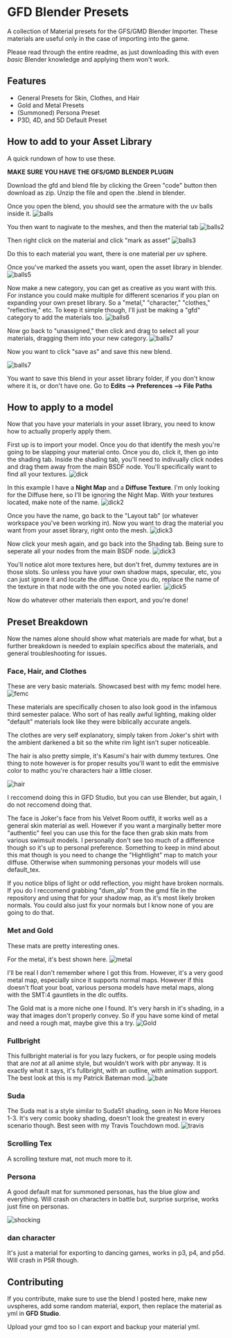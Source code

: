 # GFD Blender Presets

A collection of Material presets for the GFS/GMD Blender Importer. These materials are useful only in the case of importing into the game. 

Please read through the entire readme, as just downloading this with even *basic* Blender knowledge and applying them won't work. 




## Features

- General Presets for Skin, Clothes, and Hair
- Gold and Metal Presets
- (Summoned) Persona Preset
- P3D, 4D, and 5D Default Preset


## How to add to your Asset Library

A quick rundown of how to use these. 

**MAKE SURE YOU HAVE THE GFS/GMD BLENDER PLUGIN**

Download the gfd and blend file by clicking the Green "code" button then download as zip. Unzip the file and open the .blend in blender. 

Once you open the blend, you should see the armature with the uv balls inside it. 
![balls](https://media.discordapp.net/attachments/831687902824103977/1085116347178045480/Screenshot_370.png?width=1274&height=676)

You then want to nagivate to the meshes, and then the material tab
![balls2](https://media.discordapp.net/attachments/831687902824103977/1085117081378377788/Screenshot_371.png?width=1276&height=676)

Then right click on the material and click "mark as asset"
![balls3](https://media.discordapp.net/attachments/831687902824103977/1085117081101537320/Screenshot_372.png)

Do this to each material you want, there is one material per uv sphere. 

Once you've marked the assets you want, open the asset library in blender. 
![balls5](https://media.discordapp.net/attachments/831687902824103977/1085118054968602744/Screenshot_373.png?width=1440&height=438)

Now make a new category, you can get as creative as you want with this. For instance you could make multiple for different scenarios if you plan on expanding your own preset library. So a "metal," "character," "clothes," "reflective," etc. To keep it simple though, I'll just be making a "gfd" category to add the materials too. 
![balls6](https://media.discordapp.net/attachments/831687902824103977/1085118054796632084/Screenshot_374.png)

Now go back to "unassigned," then click and drag to select all your materials, dragging them into your new category. 
![balls7](https://media.discordapp.net/attachments/831687902824103977/1085118054603698206/Screenshot_375.png?width=1440&height=379)

Now you want to click "save as" and save this new blend. 

![balls7](https://media.discordapp.net/attachments/831687902824103977/1085118054289113118/Screenshot_376.png)

You want to save this blend in your asset library folder, if you don't know where it is, or don't have one. Go to **Edits --> Preferences --> File Paths**


## How to apply to a model

Now that you have your materials in your asset library, you need to know how to actually properly apply them. 

First up is to import your model. Once you do that identify the mesh you're going to be slapping your material onto. Once you do, click it, then go into the shading tab. Inside the shading tab, you'll need to indivually click nodes and drag them away from the main BSDF node. You'll specifically want to find all your textures.
![dick](https://media.discordapp.net/attachments/831687902824103977/1085123075881840680/Screenshot_378.png)

In this example I have a **Night Map** and a **Diffuse Texture**. I'm only looking for the Diffuse here, so I'll be ignoring the Night Map. With your textures located, make note of the name. 
![dick2](https://media.discordapp.net/attachments/831687902824103977/1085123075424657408/Screenshot_379.png)

Once you have the name, go back to the "Layout tab" (or whatever workspace you've been working in). Now you want to drag the material you want from your asset library, right onto the mesh. 
![dick3](https://media.discordapp.net/attachments/831687902824103977/1085123075122679878/Screenshot_380.png?width=1079&height=676)

Now click your mesh again, and go back into the Shading tab. Being sure to seperate all your nodes from the main BSDF node. 
![dick3](https://media.discordapp.net/attachments/831687902824103977/1085123074883596328/Screenshot_381.png)

You'll notice alot more textures here, but don't fret, dummy textures are in those slots. So unless you have your own shadow maps, specular, etc, you can just ignore it and locate the diffuse. Once you do, replace the name of the texture in that node with the one you noted earlier. 
![dick5](https://media.discordapp.net/attachments/831687902824103977/1085123074644516884/Screenshot_382.png)

Now do whatever other materials then export, and you're done! 
## Preset Breakdown

Now the names alone should show what materials are made for what, but a further breakdown is needed to explain specifics about the materials, and general troubleshooting for issues. 

### Face, Hair, and Clothes
These are very basic materials. Showcased best with my femc model here. 
![femc](https://media.discordapp.net/attachments/1084228927595221092/1084592950740275332/1687950_20230312174014_1.png?width=1202&height=676)

These materials are specifically chosen to also look good in the infamous third semester palace. Who sort of has really awful lighting, making older "default" materials look like they were biblically accurate angels.

The clothes are very self explanatory, simply taken from Joker's shirt with the ambient darkened a bit so the white rim light isn't super noticeable. 

The hair is also pretty simple, it's Kasumi's hair with dummy textures. One thing to note however is for proper results you'll want to edit the emmisive color to mathc you're characters hair a little closer. 

![hair](https://media.discordapp.net/attachments/831687902824103977/1085126941834739772/image.png)

I reccomend doing this in GFD Studio, but you can use Blender, but again, I do not reccomend doing that. 

The face is Joker's face from his Velvet Room outfit, it works well as a general skin material as well. However if you want a marginally better more "authentic" feel you can use this for the face then grab skin mats from various swimsuit models. I personally don't see too much of a difference though so it's up to personal preference. Something to keep in mind about this mat though is you need to change the "Hightlight" map to match your diffuse. Otherwise when summoning personas your models will use default_tex. 

If you notice blips of light or odd reflection, you might have broken normals. If you do I reccomend grabbing "dum_alp" from the gmd file in the repository and using that for your shadow map, as it's most likely broken normals. You could also just fix your normals but I know none of you are going to do that. 

### Met and Gold

These mats are pretty interesting ones. 

For the metal, it's best shown here.
![metal](https://images.gamebanana.com/img/ss/mods/63b5dc6c571f4.jpg)

I'll be real I don't remember where I got this from. However, it's a very good metal map, especially since it supports normal maps. However if this doesn't float your boat, various persona models have metal maps, along with the SMT:4 gauntlets in the dlc outfits. 

The Gold mat is a more niche one I found. It's very harsh in it's shading, in a way that images don't properly convey. So if you have some kind of metal and need a rough mat, maybe give this a try. 
![Gold](https://images.gamebanana.com/img/ss/mods/63b5dc6c32213.jpg)

### Fullbright 

This fullbright material is for you lazy fuckers, or for people using models that are *not* at all anime style, but wouldn't work with pbr anyway. It is exactly what it says, it's fullbright, with an outline, with animation support. The best look at this is my Patrick Bateman mod. 
![bate](https://images.gamebanana.com/img/ss/mods/6373e1a9adf24.jpg)

### Suda

The Suda mat is a style similar to Suda51 shading, seen in No More Heroes 1-3. It's very comic booky shading, doesn't look the greatest in every scenario though. Best seen with my Travis Touchdown mod. 
![travis](https://images.gamebanana.com/img/ss/mods/6380fe388cbdc.jpg)

### Scrolling Tex

A scrolling texture mat, not much more to it. 

### Persona

A good default mat for summoned personas, has the blue glow and everything. Will crash on characters in battle but, surprise surprise, works just fine on personas. 

![shocking](https://media.discordapp.net/attachments/831687902824103977/1085129886219374622/image.png?width=611&height=676)

### dan character

It's just a material for exporting to dancing games, works in p3, p4, and p5d. Will crash in P5R though.
## Contributing

If you contribute, make sure to use the blend I posted here, make new uvspheres, add some random material, export, then replace the material as yml in **GFD Studio**. 

Upload your gmd too so I can export and backup your material yml. 
